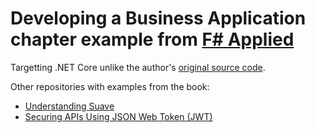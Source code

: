 # Developing a Business Application chapter example from [F# Applied](http://products.tamizhvendan.in/fsharp-applied/)

Targetting .NET Core unlike the author's [original source code](https://github.com/tamizhvendan/CafeApp).

Other repositories with examples from the book:
- [Understanding Suave](https://github.com/javinovo/fsharp-minisuave)
- [Securing APIs Using JSON Web Token (JWT)](https://github.com/javinovo/fsharp-suave-jwt)